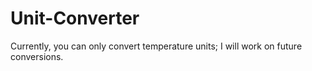 # Unit-Converter
Currently, you can only convert temperature units; I will work on future conversions.
